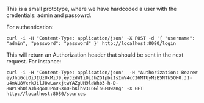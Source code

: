 This is a small prototype, where we have hardcoded a user with the credentials: admin and passowrd.

For authentication:

``curl -i -H "Content-Type: application/json" -X POST -d '{
      "username": "admin",
      "password": "password"
  }' http://localhost:8080/login``

This will return an Authorization header that should be sent in the next request. For instance:

``curl -i -H "Content-Type: application/json" 
-H "Authorization: Bearer eyJhbGciOiJIUzUxMiJ9.eyJzdWIiOiJhZG1pbiIsImV4cCI6MTUyMzE5NTk5OH0.J1-u4mAU8VxrkJilJ0wLavxjtwYAZgUH9laWhb3-h-D-8NPL9hOiaJhBqoUJPnUSXnOEbKlhv3L6GlnGFUwaBg" -X GET http://localhost:8080/sources``